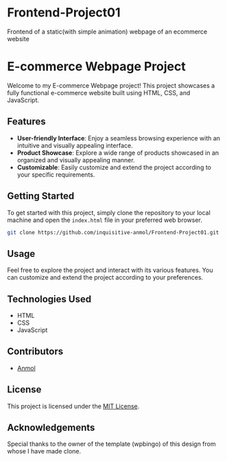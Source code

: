 # Frontend-Project01
Frontend of a static(with simple animation) webpage of an ecommerce website

# E-commerce Webpage Project

Welcome to my E-commerce Webpage project! This project showcases a fully functional e-commerce website built using HTML, CSS, and JavaScript. 

## Features

- **User-friendly Interface**: Enjoy a seamless browsing experience with an intuitive and visually appealing interface.
- **Product Showcase**: Explore a wide range of products showcased in an organized and visually appealing manner.
- **Customizable**: Easily customize and extend the project according to your specific requirements.

## Getting Started

To get started with this project, simply clone the repository to your local machine and open the `index.html` file in your preferred web browser.

```bash
git clone https://github.com/inquisitive-anmol/Frontend-Project01.git
```

## Usage

Feel free to explore the project and interact with its various features. You can customize and extend the project according to your preferences. 

## Technologies Used

- HTML
- CSS
- JavaScript

## Contributors

- [Anmol](https://github.com/inquisitive-anmol)

## License

This project is licensed under the [MIT License](LICENSE).

## Acknowledgements

Special thanks to the owner of the template (wpbingo) of this design from whose I have made clone.